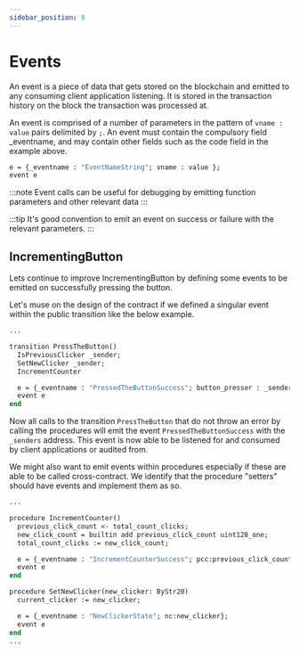 ```yaml
---
sidebar_position: 8
---
```


# Events

An event is a piece of data that gets stored on the blockchain and emitted to any consuming client application listening. It is stored in the transaction history on the block the transaction was processed at.

An event is comprised of a number of parameters in the pattern of `vname : value` pairs delimited by `;`. An event must contain the compulsory field \_eventname, and may contain other fields such as the code field in the example above.

```ocaml
e = {_eventname : "EventNameString"; vname : value };
event e
```

:::note
Event calls can be useful for debugging by emitting function parameters and other relevant data
:::

:::tip
It's good convention to emit an event on success or failure with the relevant parameters.
:::

## IncrementingButton

Lets continue to improve IncrementingButton by defining some events to be emitted on successfully pressing the button.

Let's muse on the design of the contract if we defined a singular event within the public transition like the below example.

```ocaml
...

transition PressTheButton()
  IsPreviousClicker _sender;
  SetNewClicker _sender;
  IncrementCounter

  e = {_eventname : "PressedTheButtonSuccess"; button_presser : _sender };
  event e
end
```

Now all calls to the transition `PressTheButton` that do not throw an error by calling the procedures will emit the event `PressedTheButtonSuccess` with the `_senders` address. This event is now able to be listened for and consumed by client applications or audited from.

We might also want to emit events within procedures especially if these are able to be called cross-contract. We identify that the procedure "setters" should have events and implement them as so.

```ocaml
...

procedure IncrementCounter()
  previous_click_count <- total_count_clicks;
  new_click_count = builtin add previous_click_count uint128_one;
  total_count_clicks := new_click_count;

  e = {_eventname : "IncrementCounterSuccess"; pcc:previous_click_count; ncc: new_click_count  };
  event e
end

procedure SetNewClicker(new_clicker: ByStr20)
  current_clicker := new_clicker;

  e = {_eventname : "NewClickerState"; nc:new_clicker};
  event e
end
...
```
